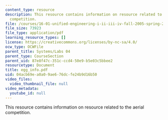 ```yaml
---
content_type: resource
description: This resource contains information on resource related to the aerial
  competition.
file: /courses/16-01-unified-engineering-i-ii-iii-iv-fall-2005-spring-2006/04acb69ea0a09ae676dcfe24b9d16b50_egg_info.pdf
file_size: 73923
file_type: application/pdf
learning_resource_types: []
license: https://creativecommons.org/licenses/by-nc-sa/4.0/
ocw_type: OCWFile
parent_title: Systems/Labs 04
parent_type: CourseSection
parent_uid: 87e8f47c-351c-ccd4-50e9-b5e03c5bbee2
resourcetype: Document
title: egg_info.pdf
uid: 04acb69e-a0a0-9ae6-76dc-fe24b9d16b50
video_files:
  video_thumbnail_file: null
video_metadata:
  youtube_id: null
---
```

This resource contains information on resource related to the aerial competition.